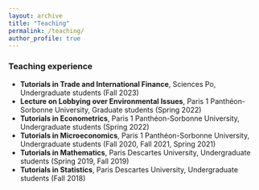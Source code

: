 ```yaml
---
layout: archive
title: "Teaching"
permalink: /teaching/
author_profile: true
---
```


### Teaching experience
* **Tutorials in Trade and International Finance**, Sciences Po, Undergraduate students (Fall 2023)
* **Lecture on Lobbying over Environmental Issues**, Paris 1 Panthéon-Sorbonne University, Graduate students (Spring 2022)
* **Tutorials in Econometrics**, Paris 1 Panthéon-Sorbonne University, Undergraduate students (Spring 2022)
* **Tutorials in Microeconomics**, Paris 1 Panthéon-Sorbonne University, Undergraduate students (Fall 2020, Fall 2021, Spring 2021)
* **Tutorials in Mathematics**, Paris Descartes University, Undergraduate students (Spring 2019, Fall 2019)
* **Tutorials in Statistics**, Paris Descartes University, Undergraduate students (Fall 2018)
